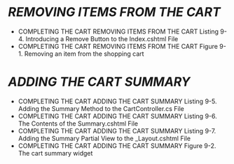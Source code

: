 <h1><i>REMOVING ITEMS FROM THE CART</i></h1>
<ul>
    <li>
COMPLETING THE CART
    REMOVING ITEMS FROM THE CART
        Listing 9-4. Introducing a Remove Button to the Index.cshtml File
    </li>
    <li>
COMPLETING THE CART
    REMOVING ITEMS FROM THE CART
        Figure 9-1. Removing an item from the shopping cart
    </li>    
</ul>

<h1><i>ADDING THE CART SUMMARY</i></h1>
<ul>
    <li>
COMPLETING THE CART
    ADDING THE CART SUMMARY
        Listing 9-5. Adding the Summary Method to the CartController.cs File
    </li>    
    <li>
COMPLETING THE CART
    ADDING THE CART SUMMARY
        Listing 9-6. The Contents of the Summary.cshtml File
    </li>    
    <li>
COMPLETING THE CART
    ADDING THE CART SUMMARY
        Listing 9-7. Adding the Summary Partial View to the _Layout.cshtml File
    </li>    
    <li>
COMPLETING THE CART
    ADDING THE CART SUMMARY
        Figure 9-2. The cart summary widget    
    </li>    
</ul>